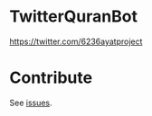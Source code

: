 # TwitterQuranBot
https://twitter.com/6236ayatproject

# Contribute  

See [issues](https://github.com/SaidRH/TwitterQuranBot/issues).

